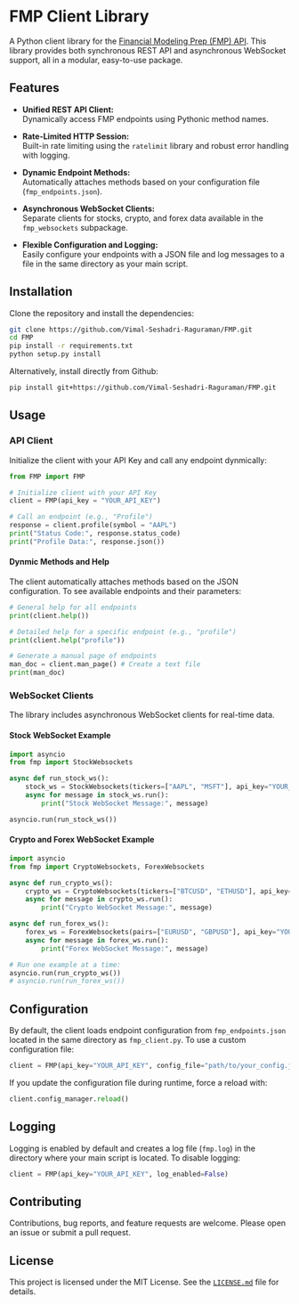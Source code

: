 # FMP Client Library
A Python client library for the [Financial Modeling Prep (FMP) API](https://financialmodelingprep.com/). This library provides both synchronous REST API and asynchronous WebSocket support, all in a modular, easy-to-use package.

## Features

- **Unified REST API Client:**  
  Dynamically access FMP endpoints using Pythonic method names.

- **Rate-Limited HTTP Session:**  
  Built-in rate limiting using the `ratelimit` library and robust error handling with logging.

- **Dynamic Endpoint Methods:**  
  Automatically attaches methods based on your configuration file (`fmp_endpoints.json`).

- **Asynchronous WebSocket Clients:**  
  Separate clients for stocks, crypto, and forex data available in the `fmp_websockets` subpackage.

- **Flexible Configuration and Logging:**  
  Easily configure your endpoints with a JSON file and log messages to a file in the same directory as your main script.

## Installation

Clone the repository and install the dependencies:

```bash
git clone https://github.com/Vimal-Seshadri-Raguraman/FMP.git
cd FMP
pip install -r requirements.txt
python setup.py install
```
Alternatively, install directly from Github:
```bash
pip install git+https://github.com/Vimal-Seshadri-Raguraman/FMP.git
```

## Usage
### API Client
Initialize the client with your API Key and call any endpoint dynmically:
```python
from FMP import FMP

# Initialize client with your API Key
client = FMP(api_key = "YOUR_API_KEY")

# Call an endpoint (e.g., "Profile")
response = client.profile(symbol = "AAPL")
print("Status Code:", response.status_code)
print("Profile Data:", response.json())
```
#### Dynmic Methods and Help
The client automatically attaches methods based on the JSON configuration. To see available endpoints and their parameters:
```python
# General help for all endpoints
print(client.help())

# Detailed help for a specific endpoint (e.g., "profile")
print(client.help("profile"))

# Generate a manual page of endpoints
man_doc = client.man_page() # Create a text file
print(man_doc)
```
### WebSocket Clients
The library includes asynchronous WebSocket clients for real-time data.
#### Stock WebSocket Example
```python
import asyncio
from fmp import StockWebsockets

async def run_stock_ws():
    stock_ws = StockWebsockets(tickers=["AAPL", "MSFT"], api_key="YOUR_API_KEY")
    async for message in stock_ws.run():
        print("Stock WebSocket Message:", message)

asyncio.run(run_stock_ws())
```
#### Crypto and Forex WebSocket Example
```python
import asyncio
from fmp import CryptoWebsockets, ForexWebsockets

async def run_crypto_ws():
    crypto_ws = CryptoWebsockets(tickers=["BTCUSD", "ETHUSD"], api_key="YOUR_API_KEY")
    async for message in crypto_ws.run():
        print("Crypto WebSocket Message:", message)

async def run_forex_ws():
    forex_ws = ForexWebsockets(pairs=["EURUSD", "GBPUSD"], api_key="YOUR_API_KEY")
    async for message in forex_ws.run():
        print("Forex WebSocket Message:", message)

# Run one example at a time:
asyncio.run(run_crypto_ws())
# asyncio.run(run_forex_ws())
```
## Configuration
By default, the client loads endpoint configuration from ```fmp_endpoints.json``` located in the same directory as ```fmp_client.py```. To use a custom configuration file:
```python
client = FMP(api_key="YOUR_API_KEY", config_file="path/to/your_config.json")
```
If you update the configuration file during runtime, force a reload with:
```python
client.config_manager.reload()
```
## Logging
Logging is enabled by default and creates a log file (```fmp.log```) in the directory where your main script is located. To disable logging:
```python
client = FMP(api_key="YOUR_API_KEY", log_enabled=False)
```
## Contributing
Contributions, bug reports, and feature requests are welcome. Please open an issue or submit a pull request.
## License
This project is licensed under the MIT License. See the [```LICENSE.md```](https://github.com/Vimal-Seshadri-Raguraman/FMP/blob/main/LICENSE) file for details.
